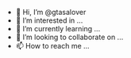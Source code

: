 - 👋 Hi, I’m @gtasalover
- 👀 I’m interested in ...
- 🌱 I’m currently learning ...
- 💞️ I’m looking to collaborate on ...
- 📫 How to reach me ...

<!---
gtasalover/gtasalover is a ✨ special ✨ repository because its `README.md` (this file) appears on your GitHub profile.
You can click the Preview link to take a look at your changes.
--->
